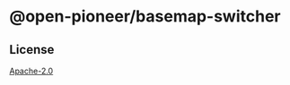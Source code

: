 # @open-pioneer/basemap-switcher

## License

[Apache-2.0](https://www.apache.org/licenses/LICENSE-2.0)
